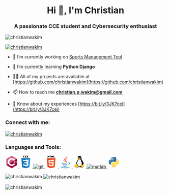<h1 align="center">Hi 👋, I'm Christian</h1>
<h3 align="center">A passionate CCE student and Cybersecurity enthusiast</h3>

<p align="left"> <img src="https://komarev.com/ghpvc/?username=christianwakim&label=Profile%20views&color=0e75b6&style=flat" alt="christianwakim" /> </p>

<p align="left"> <a href="https://github.com/ryo-ma/github-profile-trophy"><img src="https://github-profile-trophy.vercel.app/?username=christianwakim" alt="christianwakim" /></a> </p>

- 🔭 I’m currently working on [Sports Management Tool](https://github.com/AUBProjects-CCE/EECE430-Group14-Spring2022)

- 🌱 I’m currently learning **Python Django**

- 👨‍💻 All of my projects are available at [https://github.com/christianwakim](https://github.com/christianwakim)

- 📫 How to reach me **christian.p.wakim@gmail.com**

- 📄 Know about my experiences [https://bit.ly/3JK7cei](https://bit.ly/3JK7cei)

<h3 align="left">Connect with me:</h3>
<p align="left">
<a href="https://linkedin.com/in/christianwakim" target="blank"><img align="center" src="https://raw.githubusercontent.com/rahuldkjain/github-profile-readme-generator/master/src/images/icons/Social/linked-in-alt.svg" alt="christianwakim" height="30" width="40" /></a>
</p>

<h3 align="left">Languages and Tools:</h3>
<p align="left"> <a href="https://www.w3schools.com/cpp/" target="_blank" rel="noreferrer"> <img src="https://raw.githubusercontent.com/devicons/devicon/master/icons/cplusplus/cplusplus-original.svg" alt="cplusplus" width="40" height="40"/> </a> <a href="https://www.w3schools.com/css/" target="_blank" rel="noreferrer"> <img src="https://raw.githubusercontent.com/devicons/devicon/master/icons/css3/css3-original-wordmark.svg" alt="css3" width="40" height="40"/> </a> <a href="https://git-scm.com/" target="_blank" rel="noreferrer"> <img src="https://www.vectorlogo.zone/logos/git-scm/git-scm-icon.svg" alt="git" width="40" height="40"/> </a> <a href="https://www.w3.org/html/" target="_blank" rel="noreferrer"> <img src="https://raw.githubusercontent.com/devicons/devicon/master/icons/html5/html5-original-wordmark.svg" alt="html5" width="40" height="40"/> </a> <a href="https://www.java.com" target="_blank" rel="noreferrer"> <img src="https://raw.githubusercontent.com/devicons/devicon/master/icons/java/java-original.svg" alt="java" width="40" height="40"/> </a> <a href="https://www.linux.org/" target="_blank" rel="noreferrer"> <img src="https://raw.githubusercontent.com/devicons/devicon/master/icons/linux/linux-original.svg" alt="linux" width="40" height="40"/> </a> <a href="https://www.mathworks.com/" target="_blank" rel="noreferrer"> <img src="https://upload.wikimedia.org/wikipedia/commons/2/21/Matlab_Logo.png" alt="matlab" width="40" height="40"/> </a> <a href="https://www.python.org" target="_blank" rel="noreferrer"> <img src="https://raw.githubusercontent.com/devicons/devicon/master/icons/python/python-original.svg" alt="python" width="40" height="40"/> </a> </p>

<p><img align="left" src="https://github-readme-stats.vercel.app/api/top-langs?username=christianwakim&show_icons=true&locale=en&layout=compact" alt="christianwakim" /></p>

<p>&nbsp;<img align="center" src="https://github-readme-stats.vercel.app/api?username=christianwakim&show_icons=true&locale=en" alt="christianwakim" /></p>

<p><img align="center" src="https://github-readme-streak-stats.herokuapp.com/?user=christianwakim&" alt="christianwakim" /></p>

